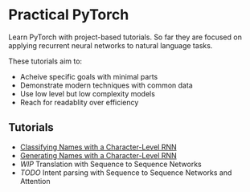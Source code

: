 # Practical PyTorch

Learn PyTorch with project-based tutorials. So far they are focused on applying recurrent neural networks to natural language tasks.

These tutorials aim to:

* Acheive specific goals with minimal parts
* Demonstrate modern techniques with common data
* Use low level but low complexity models
* Reach for readablity over efficiency

## Tutorials

* [Classifying Names with a Character-Level RNN](https://github.com/spro/practical-pytorch/blob/master/char-rnn-classification/char-rnn-classification.ipynb)
* [Generating Names with a Character-Level RNN](https://github.com/spro/practical-pytorch/blob/master/char-rnn-generation/char-rnn-generation.ipynb)
* *WIP* Translation with Sequence to Sequence Networks
* *TODO* Intent parsing with Sequence to Sequence Networks and Attention
